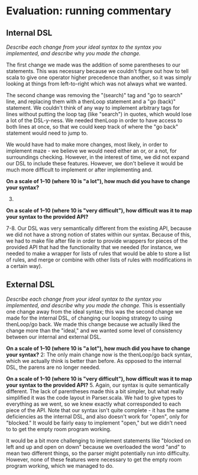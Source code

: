 # Evaluation: running commentary

## Internal DSL

_Describe each change from your ideal syntax to the syntax you implemented, and
describe_ why _you made the change._

The first change we made was the addition of some parentheses to our statements. This was necessary because we couldn't figure out how to tell scala to give one operator higher precedence than another, so it was simply looking at things from left-to-right which was not always what we wanted.

The second change was removing the "(search)" tag and "go to search" line, and replacing them with a thenLoop statement and a "go (back)" statement. We couldn't think of any way to implement arbitrary tags for lines without putting the loop tag (like "search") in quotes, which would lose a lot of the DSL-y-ness. We needed thenLoop in order to have access to both lines at once, so that we could keep track of where the "go back" statement would need to jump to.

We would have had to make more changes, most likely, in order to implement maze - we believe we would need either an or, or a not, for surroundings checking. However, in the interest of time, we did not expand our DSL to include these features. However, we don't believe it would be much more difficult to implement or after implementing and.

**On a scale of 1–10 (where 10 is "a lot"), how much did you have to change your syntax?**

3.

**On a scale of 1–10 (where 10 is "very difficult"), how difficult was it to map your syntax to the provided API?**

7-8. Our DSL was very semantically different from the existing API, because we did not have a strong notion of states within our syntax. Because of this, we had to make file after file in order to provide wrappers for pieces of the provided API that had the functionality that we needed (for instance, we needed to make a wrapper for lists of rules that would be able to store a list of rules, and merge or combine with other lists of rules with modifications in a certain way).

## External DSL

_Describe each change from your ideal syntax to the syntax you implemented, and
describe_ why _you made the change._
This is essentially one change away from the ideal syntax; this was the second change we made for the internal DSL, of changing our looping strategy to using thenLoop/go back. We made this change because we actually liked the change more than the "ideal," and we wanted some level of consistency between our internal and external DSL.

**On a scale of 1–10 (where 10 is "a lot"), how much did you have to change your syntax?**
2: The only main change now is the thenLoop/go back syntax, which we actually think is better than before. As opposed to the internal DSL, the parens are no longer needed.

**On a scale of 1–10 (where 10 is "very difficult"), how difficult was it to map your syntax to the provided API?**
5. Again, our syntax is quite semantically different. The lack of parentheses made this a bit simpler, but what really simplified it was the code layout in Parser.scala. We had to give types to everything as we went, so we knew exactly what corresponded to each piece of the API. Note that our syntax isn't quite complete - it has the same deficiencies as the internal DSL, and also doesn't work for "open", only for "blocked." It would be fairly easy to implement "open," but we didn't need to to get the empty room program working. 

It would be a bit more challenging to implement statements like "blocked on left and up and open on down" because we overloaded the word "and" to mean two different things, so the parser might potentially run into difficulty. However, none of these features were necessary to get the empty room program working, which we managed to do.
